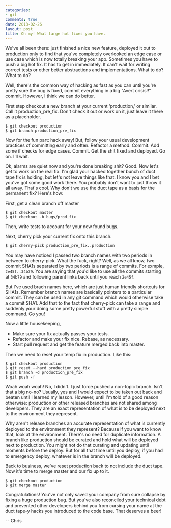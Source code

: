 ```yaml
---
categories:
- git
comments: true
date: 2013-02-26
layout: post
title: Oh my! What large hot fixes you have.
---
```


We've all been there: just finished a nice new feature, deployed it out
to production only to find that you've completely overlooked an edge
case or use case which is now totally breaking your app. Sometimes you
have to push a big hot fix. It has to get in immediately. It can't wait
for writing correct tests or other better abstractions and
implementations. What to do? What to do?

<!--more-->

Well, there's the common way of hacking as fast as you can until you're
pretty sure the bug is fixed, commit everything in a big "Avert
crisis!!" commit. However, I think we can do better.

First step checkout a new branch at your current 'production,' or
similar. Call it production_pre_fix. Don't check it out or work on it,
just leave it there as a placeholder.

    $ git checkout production
    $ git branch production_pre_fix

Now for the fun part: hack away! But, follow your usual development
practices of committing early and often. Refactor a method. Commit.
Add some if checks for edge cases. Commit. Get the shit fixed and
deployed. Go on. I'll wait.

Ok, alarms are quiet now and you're done breaking shit? Good. Now
let's get to work on the real fix. I'm glad your hacked together bunch
of duct tape fix is holding, but let's not leave things like that. I
know you and I bet you've got some good work there. You probably don't
want to just throw it all away. That's cool. Why don't we use the duct
tape as a basis for the permanent fix? Here's how:

First, get a clean branch off master

    $ git checkout master
    $ git checkout -b bugs/prod_fix

Then, write tests to account for your new found bugs.

Next, cherry pick your current fix onto this branch.

    $ git cherry-pick production_pre_fix..production

You may have noticed I passed two branch names with two periods in between to cherry-pick. What the fuck, right? Well, as we all know, two commit SHA1s separated by two periods is a range of commits. For exmple, <code>2e45f..34b79</code>. You are saying that you'd like to use all the commits starting at <code>34b79</code> and following parent links back until you reach <code>2e45f</code>. 

But I've used brach names here, which are just human friendly shortcuts
for SHA1s. Remember branch names are basically pointers to a particular
commit. They can be used in any git command which would otherwise take
a commit SHA1. Add that to the fact that cherry-pick can take a range
and suddenly your doing some pretty powerful stuff with a pretty simple
command. Go you!

Now a little housekeeping,

* Make sure your fix actually passes your tests.
* Refactor and make your fix nice. Rebase, as necessary.
* Start pull request and get the feature merged back into master.


Then we need to reset your temp fix in production. Like this:

    $ git checkout production
    $ git reset --hard production_pre_fix
    $ git branch -d production_pre_fix
    $ git push -f

Woah woah woah! No, I didn't. I just force pushed a non-topic branch.
Isn't that a big no-no? Usually, yes and I would expect to be taken out
back and beaten until I learned my lesson. However, until I'm told of
a good reason otherwise: production or other released branches are not
shared among developers. They are an exact representation of what is
to be deployed next to the environment they represent.

Why aren't release branches an accurate representation of what is
currently deployed to the environment they represent? Because if you
want to know that, look at the environment. There's no need for
duplicate information. A branch like production should be curated and
hold what will be deployed next to production. You might not do that
curating and updating until moments before the deploy. But for all
that time until you deploy, if you had to emergency deploy, whatever
is in the branch will be deployed.

Back to business, we've reset production back to not include the duct
tape. Now it's time to merge master and our fix up to it.

    $ git checkout production
    $ git merge master

Congratulations! You've not only saved your company from sure collapse
by fixing a huge production bug. But you've also reconciled your
technical debt and prevented other developers behind you from cursing
your name at the duct tape-y hacks you introduced to the code base.
That deserves a beer!

-- Chris
